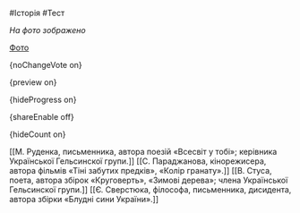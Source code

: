 #Історія #Тест

*На фото зображено*

[Фото](https://zno.osvita.ua//doc/images/znotest/79/7910/39.jpg)

{noChangeVote on}

{preview on}

{hideProgress on}

{shareEnable off}

{hideCount on}

[[М. Руденка, письменника, автора поезій «Всесвіт у тобі»; керівника Української Гельсинскої групи.]]
[[С. Параджанова, кінорежисера, автора фільмів «Тіні забутих предків», «Колір гранату».]]
[[В. Стуса, поета, автора збірок «Круговерть», «Зимові дерева»; члена Української Гельсинскої групи.]]
[[Є. Сверстюка, філософа, письменника, дисидента, автора збірки «Блудні сини України».]]

